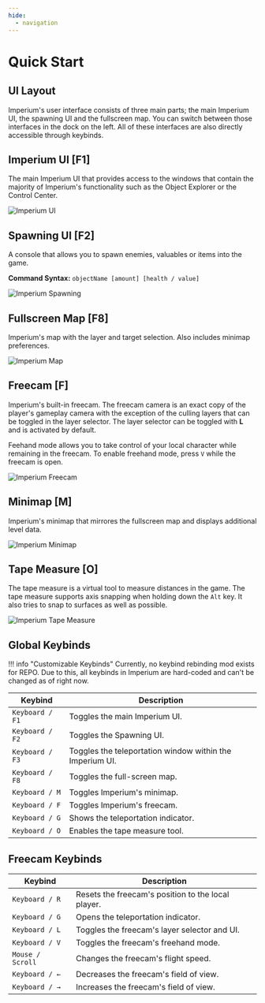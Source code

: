 ```yaml
---
hide:
  - navigation
---
```


# Quick Start

## UI Layout

Imperium's user interface consists of three main parts; the main Imperium UI, the spawning UI and the fullscreen map. You can switch between those interfaces in the dock on the left. All of these interfaces are also directly accessible through keybinds.

## Imperium UI [F1]

The main Imperium UI that provides access to the windows that contain the majority of Imperium's functionality such as the Object Explorer or the Control Center.

![Imperium UI](https://github.com/giosuel/imperium-repo/blob/development/assets/screenshots/imperium.png?raw=true)

## Spawning UI [F2]

A console that allows you to spawn enemies, valuables or items into the game.

**Command Syntax:** `objectName [amount] [health / value]`

![Imperium Spawning](https://github.com/giosuel/imperium-repo/blob/development/assets/screenshots/spawning.png?raw=true)

## Fullscreen Map [F8]

Imperium's map with the layer and target selection. Also includes minimap preferences.

![Imperium Map](https://github.com/giosuel/imperium-repo/blob/development/assets/screenshots/map.png?raw=true)

## Freecam [F]

Imperium's built-in freecam. The freecam camera is an exact copy of the player's gameplay camera with the exception of the culling layers that can be toggled in the layer selector. The layer selector can be toggled with **L** and is activated by default.

Feehand mode allows you to take control of your local character while remaining in the freecam. To enable freehand mode, press `V` while the freecam is open.

![Imperium Freecam](https://github.com/giosuel/imperium-repo/blob/development/assets/screenshots/freecam.png?raw=true)

## Minimap [M]

Imperium's minimap that mirrores the fullscreen map and displays additional level data.

![Imperium Minimap](https://github.com/giosuel/imperium-repo/blob/development/assets/screenshots/minimap.png?raw=true)

## Tape Measure [O]

The tape measure is a virtual tool to measure distances in the game. The tape measure supports axis snapping when holding down the `Alt` key. It also tries to snap to surfaces as well as possible.

![Imperium Tape Measure](https://github.com/giosuel/imperium-repo/blob/development/assets/screenshots/tape.png?raw=true)

## Global Keybinds

!!! info "Customizable Keybinds"
    Currently, no keybind rebinding mod exists for REPO. Due to this, all keybinds in Imperium are hard-coded and can't be changed as of right now.

| Keybind         | Description                                              |
| --------------- | -------------------------------------------------------- |
| `Keyboard / F1` | Toggles the main Imperium UI.                            |
| `Keyboard / F2` | Toggles the Spawning UI.                                 |
| `Keyboard / F3` | Toggles the teleportation window within the Imperium UI. |
| `Keyboard / F8` | Toggles the full-screen map.                             |
| `Keyboard / M`  | Toggles Imperium's minimap.                              |
| `Keyboard / F`  | Toggles Imperium's freecam.                              |
| `Keyboard / G`  | Shows the teleportation indicator.                       |
| `Keyboard / O`  | Enables the tape measure tool.                           |

## Freecam Keybinds

| Keybind          | Description                                        |
| ---------------- | -------------------------------------------------- |
| `Keyboard / R`   | Resets the freecam's position to the local player. |
| `Keyboard / G`   | Opens the teleportation indicator.                 |
| `Keyboard / L`   | Toggles the freecam's layer selector and UI.       |
| `Keyboard / V`   | Toggles the freecam's freehand mode.               |
| `Mouse / Scroll` | Changes the freecam's flight speed.                |
| `Keyboard / ←`   | Decreases the freecam's field of view.             |
| `Keyboard / →`   | Increases the freecam's field of view.             |
